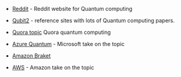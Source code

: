 * [Reddit](https://www.reddit.com/r/QuantumComputing) - Reddit website for Quantum computing
* [Qubit2](https://qubit.com) - reference sites with lots of Quantum computing papers.
* [Quora topic](https://www.quora.com/topic/Quantum-Computing-4) Quora quantum computing

* [Azure Quantum](https://azure.microsoft.com/en-ca/services/quantum) - Microsoft take on the topic

* [Amazon Braket](https://aws.amazon.com/braket/)
* [AWS](https://www.networkworld.com/article/3487421/amazon-joins-the-quantum-computing-crowd-with-braket-testbed.html) - Amazon take on the topic
